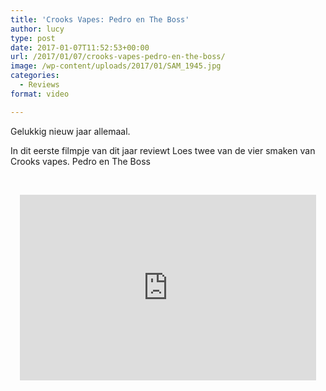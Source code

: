 ```yaml
---
title: 'Crooks Vapes: Pedro en The Boss'
author: lucy
type: post
date: 2017-01-07T11:52:53+00:00
url: /2017/01/07/crooks-vapes-pedro-en-the-boss/
image: /wp-content/uploads/2017/01/SAM_1945.jpg
categories:
  - Reviews
format: video

---
```

Gelukkig nieuw jaar allemaal.

In dit eerste filmpje van dit jaar reviewt Loes twee van de vier smaken van Crooks vapes. Pedro en The Boss

&nbsp;

<span class="embed-youtube" style="text-align:center; display: block;"><iframe class='youtube-player' type='text/html' width='474' height='297' src='https://www.youtube.com/embed/W_VyuG7m-gU?version=3&#038;rel=1&#038;fs=1&#038;autohide=2&#038;showsearch=0&#038;showinfo=1&#038;iv_load_policy=1&#038;wmode=transparent' allowfullscreen='true' style='border:0;'></iframe></span>